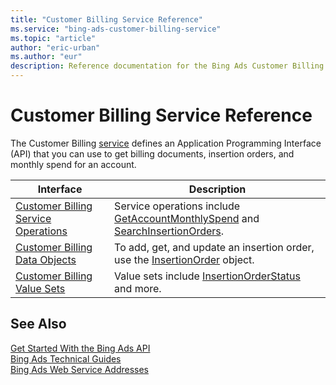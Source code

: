 ```yaml
---
title: "Customer Billing Service Reference"
ms.service: "bing-ads-customer-billing-service"
ms.topic: "article"
author: "eric-urban"
ms.author: "eur"
description: Reference documentation for the Bing Ads Customer Billing API.
---
```

# Customer Billing Service Reference
The Customer Billing [service](/bingads/guides/web-service-addresses.md) defines an Application Programming Interface (API) that you can use to get billing documents, insertion orders, and monthly spend for an account.

|Interface|Description|
|---------|---------|
|[Customer Billing Service Operations](../customer-billing-service/customer-billing-service-operations.md)|Service operations include [GetAccountMonthlySpend](../customer-billing-service/getaccountmonthlyspend.md) and [SearchInsertionOrders](../customer-billing-service/searchinsertionorders.md).|
|[Customer Billing Data Objects](../customer-billing-service/customer-billing-data-objects.md)|To add, get, and update an insertion order, use the [InsertionOrder](../customer-billing-service/insertionorder.md) object.|
|[Customer Billing Value Sets](../customer-billing-service/customer-billing-value-sets.md)|Value sets include [InsertionOrderStatus](../customer-billing-service/insertionorderstatus.md) and more.|

## See Also
[Get Started With the Bing Ads API](/bingads/guides/get-started.md)  
[Bing Ads Technical Guides](/bingads/guides/technical-guides.md)  
[Bing Ads Web Service Addresses](/bingads/guides/web-service-addresses.md)  

